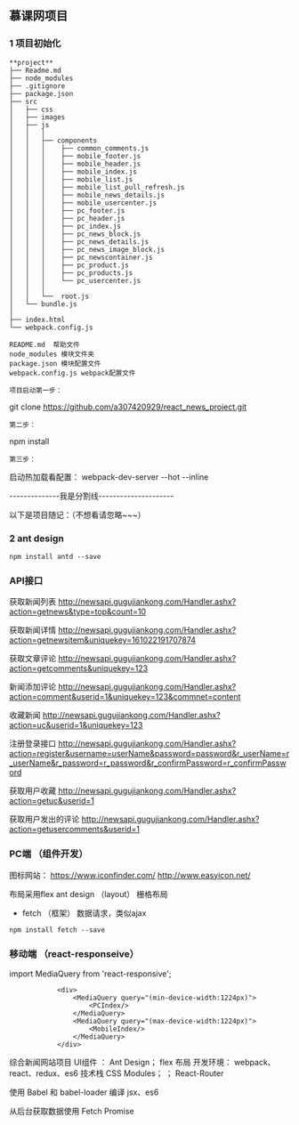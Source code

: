## 慕课网项目

### 1 项目初始化
```
**project**
├── Readme.md
├── node_modules
├── .gitignore
├── package.json
├── src
│   ├── css
│   ├── images
│   ├── js
│   │   │
│   │	├── components
│   │   │    ├── common_comments.js
│   │   │    ├── mobile_footer.js
│   │   │    ├── mobile_header.js
│   │   │    ├── mobile_index.js
│   │   │    ├── mobile_list.js
│   │   │    ├── mobile_list_pull_refresh.js
│   │   │    ├── mobile_news_details.js
│   │   │    ├── mobile_usercenter.js
│   │   │    ├── pc_footer.js
│   │   │    ├── pc_header.js
│   │   │    ├── pc_index.js
│   │   │    ├── pc_news_block.js
│   │   │    ├── pc_news_details.js
│   │   │    ├── pc_news_image_block.js
│   │   │    ├── pc_newscontainer.js
│   │   │    ├── pc_product.js
│   │   │    ├── pc_products.js
│   │   │    └── pc_usercenter.js
│   │   │
│   │   └──  root.js
│	└── bundle.js
│
├── index.html
└── webpack.config.js
```
```
README.md  帮助文件
node_modules 模块文件夹
package.json 模块配置文件
webpack.config.js webpack配置文件

项目启动第一步：
```
git clone https://github.com/a307420929/react_news_project.git
```
第二步：
```
npm install
```
第三步：
```
启动热加载看配置： webpack-dev-server --hot --inline


--------------我是分割线---------------------

以下是项目随记：（不想看请忽略~~~）
### 2 ant design
```
npm install antd --save
```

### API接口
获取新闻列表 http://newsapi.gugujiankong.com/Handler.ashx?action=getnews&type=top&count=10

获取新闻详情 http://newsapi.gugujiankong.com/Handler.ashx?action=getnewsitem&uniquekey=161022191707874

获取文章评论 http://newsapi.gugujiankong.com/Handler.ashx?action=getcomments&uniquekey=123

新闻添加评论 http://newsapi.gugujiankong.com/Handler.ashx?action=comment&userid=1&uniquekey=123&commnet=content

收藏新闻 http://newsapi.gugujiankong.com/Handler.ashx?action=uc&userid=1&uniquekey=123

注册登录接口 http://newsapi.gugujiankong.com/Handler.ashx?action=register&username=userName&password=password&r_userName=r_userName&r_password=r_password&r_confirmPassword=r_confirmPassword

获取用户收藏 http://newsapi.gugujiankong.com/Handler.ashx?action=getuc&userid=1

获取用户发出的评论 http://newsapi.gugujiankong.com/Handler.ashx?action=getusercomments&userid=1


### PC端 （组件开发）
图标网站：
https://www.iconfinder.com/
http://www.easyicon.net/

布局采用flex  ant design （layout）  栅格布局

- fetch （框架）
数据请求，类似ajax
```
npm install fetch --save

```




### 移动端 （react-responseive）
import MediaQuery from 'react-responsive';

```
            <div>
			    <MediaQuery query="(min-device-width:1224px)">
					<PCIndex/>
				</MediaQuery>
				<MediaQuery query="(max-device-width:1224px)">
					<MobileIndex/>
				</MediaQuery>
			</div>
```


综合新闻网站项目
UI组件 ： Ant Design； flex 布局
开发环境： webpack、react、redux、es6 技术栈
CSS Modules；  ； React-Router

使用 Babel 和 babel-loader 编译 jsx、es6

从后台获取数据使用 Fetch  Promise